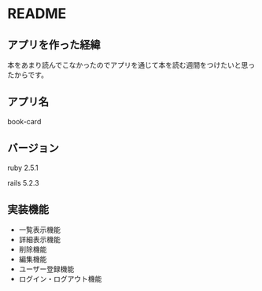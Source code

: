 # README

## アプリを作った経緯

本をあまり読んでこなかったのでアプリを通じて本を読む週間をつけたいと思ったからです。

## アプリ名

book-card

## バージョン

ruby 2.5.1

rails 5.2.3

## 実装機能

- 一覧表示機能
- 詳細表示機能
- 削除機能
- 編集機能
- ユーザー登録機能
- ログイン・ログアウト機能
